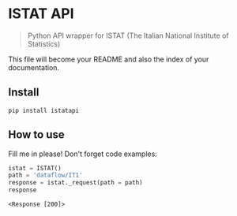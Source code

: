 # ISTAT API
> Python API wrapper for ISTAT (The Italian National Institute of Statistics)


This file will become your README and also the index of your documentation.

## Install

`pip install istatapi`

## How to use

Fill me in please! Don't forget code examples:

```python
istat = ISTAT()
path = 'dataflow/IT1'
response = istat._request(path = path)
response
```




    <Response [200]>



